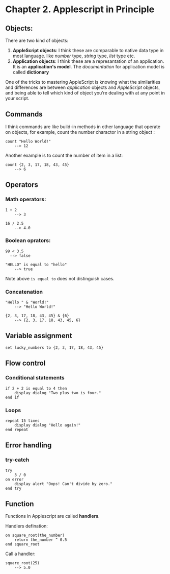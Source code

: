 # Chapter 2. Applescript in Principle



## Objects:

There are two kind of objects:

1. **AppleScript objects**: I think these are comparable to native data type in most language. like *number* type, *string* type, *list* type etc.
2. **Application objects**: I think these are a represantation of an application. It is an **application's model**. The *documentation* for application model is called **dictionary**

One of the tricks to mastering AppleScript is knowing what the similarities and differences are between *application* objects and *AppleScript* objects, and being able to tell which kind of object you’re dealing with at any point in your script.



## Commands

I think commands are like build-in methods in other language that operate on objects, for example, count the number charactor in a string object : 

```
count "Hello World!"
	--> 12
```

Another example is to count the number of item in a list:

```
count {2, 3, 17, 18, 43, 45}
	--> 6
```





## Operators

### Math operators:

```
1 + 2 
	--> 3
```

```
16 / 2.5
	--> 4.0
```

### Boolean oprators:

```
99 < 3.5 
  --> false
```

```
"HELLO" is equal to "hello"
	--> true
```

Note above `is equal to` does not distinguish cases.

### Concatenation

```
"Hello " & "World!"
	--> "Hello World!"
```

```
{2, 3, 17, 18, 43, 45} & {6} 
	--> {2, 3, 17, 18, 43, 45, 6}
```



## Variable assignment

```
set lucky_numbers to {2, 3, 17, 18, 43, 45}
```



## Flow control

### Conditional statements

```
if 2 + 2 is equal to 4 then 
	display dialog "Two plus two is four." 
end if
```

### Loops

```
repeat 15 times
	display dialog "Hello again!" 
end repeat
```

## Error handling

### try-catch

```
try 
	3 / 0 
on error
	display alert "Oops! Can't divide by zero." 
end try
```

## Function

Functions in Applescript are called **handlers**.

Handlers defination:

```
on square_root(the_number) 
	return the_number ^ 0.5 
end square_root
```

Call a handler:

```
square_root(25) 
	--> 5.0
```

